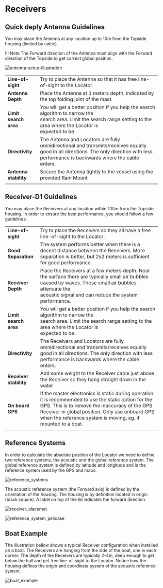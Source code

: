 # Receivers

## Quick deply Antenna Guidelines

You may place the Antenna at any location up to 10m from the Topside housing (limited by cable).

!!! Note
	The Forward direction of the Antenna must align with the Forward direction of the Topside to get correct global position.

![antenna-setup-illustration](../../img/Boat_antenna_conf.png)

|                     |                      |
| ------------------- | :------------------- |
| **Line-of-sight**   | Try to place the Antenna so that it has free line-of-sight to the Locator. |
| **Antenna Depth**  | Place the Antenna at 1 meters depth, indicated by the top folding joint of the mast. |
| **Limit search area** | You will get a better position if you help the search algorithm to narrow the <br/>search area. Limit the search range setting to the area where the Locator is <br/>expected to be. |
| **Directivity**     | The Antenna and Locators are fully omnidirectional and transmits/receives equally good in all directions. The only direction with less performance is backwards where the cable enters. |
| **Antenna stability** | Secure the Antenna tightly to the vessel using the provided Ram Mount |
|   |   |

## Receiver-D1 Guidelines

You may place the Receivers at any location within 100m from the Topside housing. In order to ensure the best performance, you should follow a few guidelines:

|                     |                      |
| ------------------- | :------------------- |
| **Line-of-sight**   | Try to place the Receivers so they all have a free line-of-sight to the Locator. |
| **Good Separation** | The system performs better when there is a decent distance between the Receivers. More separation is better, but 2x2 meters is sufficient for good performance.   |
| **Receiver Depth**  | Place the Receivers at a few meters depth. Near the surface there are typically small air bubbles caused by waves. These small air bubbles attenuate the <br/>acoustic signal and can reduce the system performance.              |
| **Limit search area** | You will get a better position if you help the search algorithm to narrow the <br/>search area. Limit the search range setting to the area where the Locator is <br/>expected to be. |
| **Directivity**     | The Receivers and Locators are fully omnidirectional and transmits/receives equally good in all directions. The only direction with less performance is backwards where the cable enters. |
| **Receiver stability** | Add some weight to the Receiver cable just above the Receiver so they hang straight down in the water  |
| **On board GPS**    | If the master electronics is static during operation it is recommended to use the static option for the GPS. This is to remove the inaccuracy of the GPS Receiver in global position. Only use onboard GPS when the reference system is moving, eg. if mounted to a boat.  |
|   |   |

## Reference Systems

In order to calculate the absolute position of the Locator we need to define two reference systems, the acoustic and the global reference system. The global reference system is defined by latitude and longitude and is the reference system used by the GPS and maps.

![reference_systems](../../img/reference_systems_g2.png)

The acoustic reference system (the Forward axis) is defined by the orientation of the housing. The housing is by definition located in origin (black square). A label on top of the lid indicates the forward direction.

![receiver_placemet](../../img/receiver_placemet_g2.png)

![reference_system_pelicase](../../img/reference_system_pelicase_g2.png)

## Boat Example

The illustration bellow shows a typical Receiver configuration when installed on a boat. The Receivers are hanging from the side of the boat, one in each corner. The depth of the Receivers are typically 2-4m, deep enough to get below the hull and get free line-of-sight to the Locator. Notice how the housing defines the origin and coordinate system of the acoustic reference system.

![boat_example](../../img/boat_example_g2.png)

